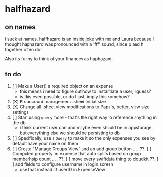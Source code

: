 # halfhazard
## on names
i suck at names. halfhazard is an inside joke with me and Laura because I thought haphazard was pronounced with a 'fff' sound, since p and h together often do!

Also its funny to think of your finances as haphazard.

## to do
1. [ ] Make a User() a required object on an expense
    - this means i need to figure out how to instantiate a user, i guess?
    - is this even possible, or do I just, imply this somehow?
2. [X] Fix account management .sheet initial size
3. [X] Change all .sheet view modifications to Papa's, better, view size settings
4. [ ] Start using `query` more - that's the right way to reference anything in the db
    - i think current user can and maybe even should be in appstorage, but everything else we should be persisting to db
5. [ ] Specifically, use a `Query` to make it so the only expenses you see by default have your name on them
6. [ ] Create "Manage Groups View" and an add group button
..
..
??. [ ] Computed property on expense that auto splits based on group memberhsip count
..
..
??. [ ] move every swiftdata thing to cloudkit
??. [ ] add fields to configure username in login screen
    - use that instead of userID in ExpenseView
